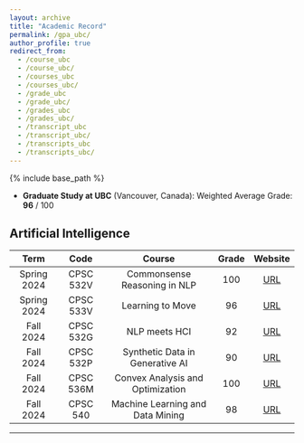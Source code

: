```yaml
---
layout: archive
title: "Academic Record"
permalink: /gpa_ubc/
author_profile: true
redirect_from:
  - /course_ubc
  - /course_ubc/
  - /courses_ubc
  - /courses_ubc/
  - /grade_ubc
  - /grade_ubc/
  - /grades_ubc
  - /grades_ubc/
  - /transcript_ubc
  - /transcript_ubc/
  - /transcripts_ubc
  - /transcripts_ubc/
---
```


{% include base_path %}

<script src="https://polyfill.io/v3/polyfill.min.js?features=es6"></script>
<script id="MathJax-script" async src="https://cdn.jsdelivr.net/npm/mathjax@3/es5/tex-mml-chtml.js"></script>
<script>
MathJax = {
  tex: {
    inlineMath: [['$', '$']],
    processEscapes: true
  }
};
</script>

- **Graduate Study at UBC** (Vancouver, Canada): Weighted Average Grade: **96** / 100

## Artificial Intelligence

Term | Code | Course | Grade | Website
:-: | :-: | :-: | :-: | :-:
Spring 2024 | CPSC 532V | Commonsense Reasoning in NLP | 100 | [URL](https://www.cs.ubc.ca/~vshwartz/courses/CPSC532V-23/index.html)
Spring 2024 | CPSC 533V | Learning to Move | 96 | [URL](https://www.cs.ubc.ca/~van/cpsc533V/index.html?)
Fall 2024 | CPSC 532G | NLP meets HCI | 92 | [URL](https://www.cs.ubc.ca/course-section/cpsc-v-532g-g-101-2024w)
Fall 2024 | CPSC 532P | Synthetic Data in Generative AI | 90 | [URL](https://sites.google.com/view/532p2024w1/home)
Fall 2024 | CPSC 536M | Convex Analysis and Optimization | 100 | [URL](https://friedlander.io/teaching/)
Fall 2024 | CPSC 540 | Machine Learning and Data Mining | 98 | [URL](https://www.students.cs.ubc.ca/~cs-340/)

---
